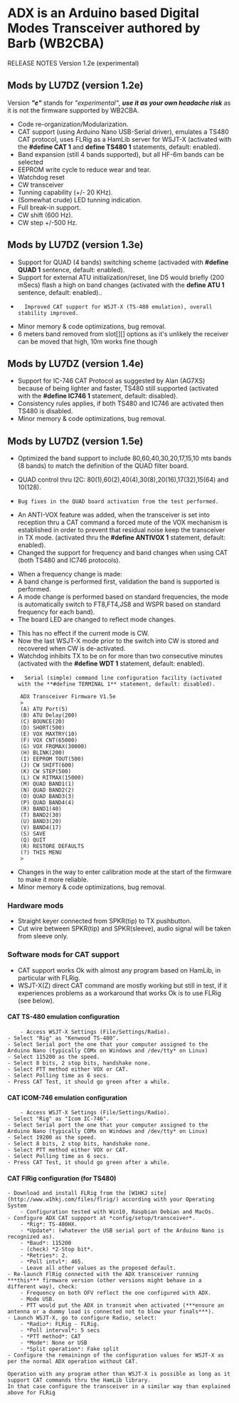 # ADX is an Arduino based Digital Modes Transceiver authored by Barb (WB2CBA)

RELEASE NOTES Version 1.2e (experimental)

## Mods by LU7DZ (version 1.2e)

Version ***"e"*** stands for *"experimental"*, ***use it as your own headache risk*** as it is not the firmware supported by WB2CBA.

-	Code re-organization/Modularization.
-	CAT support (using Arduino Nano USB-Serial driver), emulates a TS480 CAT protocol, uses FLRig as a HamLib server for WSJT-X (activated with the **#define CAT 1** and **define TS480 1** statements, default: enabled).
-	Band expansion (still 4 bands supported), but all HF-6m bands can be selected
-	EEPROM write cycle to reduce wear and tear.
-	Watchdog reset
-	CW transceiver
  - Tunning capability (+/- 20 KHz).
  - (Somewhat crude) LED tunning indication.
  - Full break-in support.
  - CW shift (600 Hz).
  - CW step +/-500 Hz.


## Mods by LU7DZ (version 1.3e)

-	Support for QUAD (4 bands) switching scheme (activaded with **#define QUAD 1** sentence, default: enabled).
-	Support for external ATU initialization/reset, line D5 would briefly (200 mSecs) flash a high on band changes (activated with the **define ATU 1** sentence, default: enabled)..
-       Improved CAT support for WSJT-X (TS-480 emulation), overall stability improved.
-	Minor memory & code optimizations, bug removal.
-	6 meters band removed from slot[][] options as it's unlikely the receiver can be moved that high, 10m works fine though


## Mods by LU7DZ (version 1.4e)

-	Support for IC-746 CAT Protocol as suggested by Alan (AG7XS) because of being lighter and faster, TS480 still supported (activated with the **#define IC746 1** statement, default: disabled). 
  - Consistency rules applies, if both TS480 and IC746 are activated then TS480 is disabled.
-	Minor memory & code optimizations, bug removal.


## Mods by LU7DZ (version 1.5e)

+	Optimized the band support to include 80,60,40,30,20,17,15,10 mts bands (8 bands) to match the definition of the QUAD filter board.
  *	QUAD control thru I2C: 80(1),60(2),40(4),30(8),20(16),17(32),15(64) and 10(128).
  *  	Bug fixes in the QUAD board activation from the test performed.
+	An ANTI-VOX feature was added, when the transceiver is set into reception thru a CAT command a forced mute of the VOX mechanism is established in order to prevent that residual noise keep the transceiver in TX mode. (activated thru the **#define ANTIVOX 1** statement, default: enabled).
+	Changed the support for frequency and band changes when using CAT (both TS480 and IC746 protocols).
  *	When a frequency change is made:
  *	A band change is performed first, validation the band is supported is performed.
  *	A mode change is performed based on standard frequencies, the mode is automatically switch to FT8,FT4,JS8 and WSPR based on standard frequency for each band).
  *	The board LED are changed to reflect mode changes.
  +	This has no effect if the current mode is CW.
  +	Now the last WSJT-X mode prior to the switch into CW is stored and recovered when CW is de-activated.
+	Watchdog inhibits TX to be on for more than two consecutive minutes (activated with the **#define WDT 1** statement, default: enabled).
+       Serial (simple) command line configuration facility (activated with the **#define TERMINAL 1** statement, default: disabled).

```
	ADX Transceiver Firmware V1.5e
	>
	(A) ATU Port(5)
	(B) ATU Delay(200)
	(C) BOUNCE(20)
	(D) SHORT(500)
	(E) VOX MAXTRY(10)
	(F) VOX CNT(65000)
	(G) VOX FRQMAX(30000)
	(H) BLINK(200)
	(I) EEPROM TOUT(500)
	(J) CW SHIFT(600)
	(K) CW STEP(500)
	(L) CW RITMAX(15000)
	(M) QUAD BAND1(1)
	(N) QUAD BAND2(2)
	(O) QUAD BAND3(3)
	(P) QUAD BAND4(4)
	(R) BAND1(40)
	(T) BAND2(30)
	(U) BAND3(20)
	(V) BAND4(17)
	(S) SAVE
	(Q) QUIT
	(R) RESTORE DEFAULTS
	(?) THIS MENU
	>
```
-	Changes in the way to enter calibration mode at the start of the firmware to make it more reliable.
-	Minor memory & code optimizations, bug removal.

### Hardware mods

-	Straight keyer connected from SPKR(tip) to TX pushbutton.
-	Cut wire between SPKR(tip) and SPKR(sleeve), audio signal will be taken from sleeve only.

### Software mods for CAT support

-	CAT support works Ok with almost any program based on HamLib, in particular with FLRig.
-	WSJT-X(Z) direct CAT command are mostly working but still in test, if it experiences problems as a workaround that works Ok is to use FLRig (see below).

#### CAT TS-480 emulation configuration
        - Access WSJT-X Settings (File/Settings/Radio).
	- Select "Rig" as "Kenwood TS-480".
	- Select Serial port the one that your computer assigned to the Arduino Nano (typically COMx on Windows and /dev/tty* on Linux)
	- Select 115200 as the speed.
	- Select 8 bits, 2 stop bits, handshake none.
 	- Select PTT method either VOX or CAT.
	- Select Polling time as 6 secs.
	- Press CAT Test, it should go green after a while.
#### CAT ICOM-746 emulation configuration
        - Access WSJT-X Settings (File/Settings/Radio).
	- Select "Rig" as "Icom IC-746".
	- Select Serial port the one that your computer assigned to the Arduino Nano (typically COMx on Windows and /dev/tty* on Linux)
	- Select 19200 as the speed.
	- Select 8 bits, 2 stop bits, handshake none.
 	- Select PTT method either VOX or CAT.
	- Select Polling time as 6 secs.
	- Press CAT Test, it should go green after a while.

#### CAT FlRig configuration (for TS480)
	- Download and install FLRig from the [W1HKJ site] (http://www.w1hkj.com/files/flrig/) according with your Operating System
		- Configuration tested with Win10, Raspbian Debian and MacOs.
	- Configure ADX CAT suppport at *config/setup/transceiver*.
		- *Rig*: TS-480HX.
		- *Update*: (whatever the USB serial port of the Arduino Nano is recognized as).
		- *Baud*: 115200
		- (check) *2-Stop bit*.
		- *Retries*: 2.
		- *Poll intvl*: 465.
		- Leave all other values as the proposed default.
	- Re-launch FlRig connected with the ADX transceiver running ***this*** firmware version (other versions might behave in a different way), check:
		- Frequency on both OFV reflect the one configured with ADX.
		- Mode USB.
		- PTT would put the ADX in transmit when activated (***ensure an antenna or a dummy load is connected not to blow your finals***).
	- Launch WSJT-X, go to configure Radio, select:
		- *Radio*: FLRig - FLRig.
		- *Poll interval*: 5 secs
		- *PTT method*: CAT
		- *Mode*: None or USB
		- *Split operation*: Fake split
	- Configure the remainingn of the configuration values for WSJT-X as per the normal ADX operation without CAT.


```
Operation with any program other than WSJT-X is possible as long as it support CAT commands thru the HamLib library.
In that case configure the transceiver in a similar way than explained above for FLRig
```











